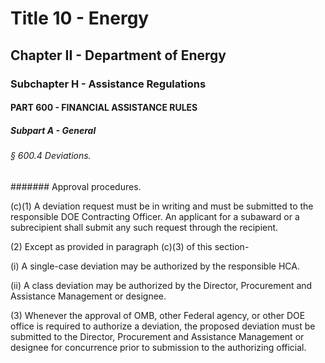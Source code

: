 
# Title 10 - Energy
## Chapter II - Department of Energy
### Subchapter H - Assistance Regulations
#### PART 600 - FINANCIAL ASSISTANCE RULES
##### Subpart A - General
###### § 600.4 Deviations.
####### Approval procedures.

(c)(1) A deviation request must be in writing and must be submitted to the responsible DOE Contracting Officer. An applicant for a subaward or a subrecipient shall submit any such request through the recipient.

(2) Except as provided in paragraph (c)(3) of this section-

(i) A single-case deviation may be authorized by the responsible HCA.

(ii) A class deviation may be authorized by the Director, Procurement and Assistance Management or designee.

(3) Whenever the approval of OMB, other Federal agency, or other DOE office is required to authorize a deviation, the proposed deviation must be submitted to the Director, Procurement and Assistance Management or designee for concurrence prior to submission to the authorizing official.
